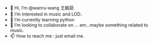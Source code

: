 - 👋 Hi, I’m @wanru-wang 王婉茹 
- 👀 I’m interested in  music and LOD．
- 🌱 I’m currently learning python
- 💞️ I’m looking to collaborate on ... em...maybe something related to music. 
- 📫 How to reach me : just email  me. 
<!---
wanru-wang/wanru-wang is a ✨ special ✨ repository because its `README.md` (this file) appears on your GitHub profile.
You can click the Preview link to take a look at your changes.
--->
